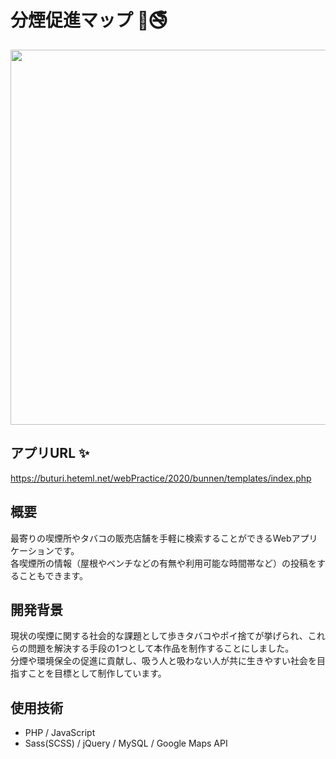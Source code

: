 # 分煙促進マップ &#x1f6ac;&#x1f6ad;

<image src="static/image/OGP.png" width="600px">

## アプリURL &#x2728;
https://buturi.heteml.net/webPractice/2020/bunnen/templates/index.php

## 概要
最寄りの喫煙所やタバコの販売店舗を手軽に検索することができるWebアプリケーションです。<br>各喫煙所の情報（屋根やベンチなどの有無や利用可能な時間帯など）の投稿をすることもできます。

## 開発背景
現状の喫煙に関する社会的な課題として歩きタバコやポイ捨てが挙げられ、これらの問題を解決する手段の1つとして本作品を制作することにしました。<br>分煙や環境保全の促進に貢献し、吸う人と吸わない人が共に生きやすい社会を目指すことを目標として制作しています。

## 使用技術
- PHP / JavaScript
- Sass(SCSS) / jQuery / MySQL / Google Maps API

